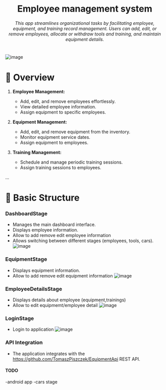 <h1 align="center">Employee management system</h1>
<h6 align="center">This app streamlines organizational tasks by facilitating employee, equipment, and training record management. Users can  add, edit, or remove employees, allocate or withdraw tools and training, and maintain  equipment details. </h6>
<h1></h1>


<p align="center">

</p>

 ![image](https://github.com/TomaszPiszczek/EmployeeEquipmentManagementSystem/assets/115466543/6d598ce5-12e4-46c9-80b0-10f8324737d7)


# 📑 Overview
1. **Employee Management:**
   - Add, edit, and remove employees effortlessly.
   - View detailed employee information.
   - Assign equipment to specific employees.

2. **Equipment Management:**
   - Add, edit, and remove equipment from the inventory.
   - Monitor equipment service dates.
   - Assign equipment to employees.

3. **Training Management:**
   - Schedule and manage periodic training sessions.
   - Assign training sessions to employees.



...
# 🧬  Basic Structure


### DashboardStage
   - Manages the main dashboard interface.
   - Displays employee information.
   - Allow to add remove edit employee information
   - Allows switching between different stages (employees, tools, cars).
    ![image](https://github.com/TomaszPiszczek/EmployeeEquipmentManagementSystem/assets/115466543/6d598ce5-12e4-46c9-80b0-10f8324737d7)
### EquipmentStage
   - Displays equipment information.
   - Allow to add remove edit equipment information
    ![image](https://github.com/TomaszPiszczek/EmployeeEquipmentManagementSystem/assets/115466543/ddbe998d-c1e0-42e0-8b61-e5972c7d3ce0)
### EmployeeDetailsStage
  - Displays details about employee (equipment,trainings)
  - Allow to edit equipmemt/employee detail
    ![image](https://github.com/TomaszPiszczek/EmployeeEquipmentManagementSystem/assets/115466543/ded1d70f-6c00-40e0-a166-e5a643f6794f)

### LoginStage
  - Login to application
   ![image](https://github.com/TomaszPiszczek/EmployeeEquipmentManagementSystem/assets/115466543/4fa117f8-3957-48d9-9f9d-9c9a99632d06)

### API Integration

- The application integrates with the https://github.com/TomaszPiszczek/EquipmentApi REST API.

#### TODO
-android app
-cars stage
